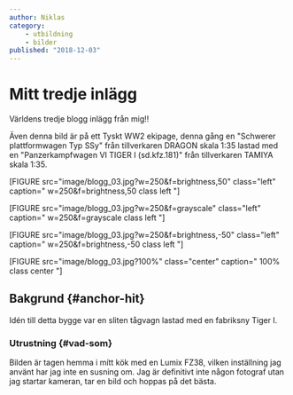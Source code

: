 ```yaml
---
author: Niklas
category:
    - utbildning
    - bilder
published: "2018-12-03"
---
```

Mitt tredje inlägg
==================================

Världens tredje blogg inlägg från mig!!

Även denna bild är på ett Tyskt WW2 ekipage, denna gång en "Schwerer plattformwagen Typ SSy" från tillverkaren DRAGON skala 1:35 lastad med en "Panzerkampfwagen VI TIGER I (sd.kfz.181)" från tillverkaren TAMIYA skala 1:35.

<!--more-->

[FIGURE src="image/blogg_03.jpg?w=250&f=brightness,50" class="left" caption=" w=250&f=brightness,50 class left "]

[FIGURE src="image/blogg_03.jpg?w=250&f=grayscale" class="left" caption=" w=250&f=grayscale class left "]


[FIGURE src="image/blogg_03.jpg?w=250&f=brightness,-50" class="left" caption=" w=250&f=brightness,-50 class left "]

[FIGURE src="image/blogg_03.jpg?100%" class="center" caption=" 100% class center "]

Bakgrund {#anchor-hit}
-----------------------------------

Idén till detta bygge var en sliten tågvagn lastad med en fabriksny Tiger I.


### Utrustning {#vad-som}

Bilden är tagen hemma i mítt kök med en Lumix FZ38, vilken inställning jag använt har jag inte en susning om. Jag är definitivt inte någon fotograf utan jag startar kameran, tar en bild och hoppas på det bästa.

